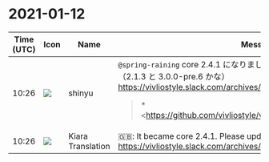 # 2021-01-12

|Time (UTC)|Icon|Name|Message|
|---|---|---|---|
|10:26|![](https://avatars.slack-edge.com/2018-04-27/354445776386_e258f5ed5ba887b08668_72.jpg)|shinyu|`@spring-raining` core 2.4.1 になりました。CLIのほうの更新お願いします（2.1.3 と 3.0.0-pre.6 かな）<br><https://vivliostyle.slack.com/archives/CAKE04A83/p1610444314088800><br><blockquote>*<https://github.com/vivliostyle/vivliostyle.js/compare/v2.4.0...v2.4.1|2.4.1> (2021-01-12)*<br>*Bug Fixes*<br><br>• Page float displayed unexpectedly in earlier page when target-counter is used (<https://github.com/vivliostyle/vivliostyle.js/commit/34952e97636236b71f520f9feccc747b65aca85c|34952e9>), closes <https://github.com/vivliostyle/vivliostyle.js/issues/681|#681></blockquote>|
|10:26|![](https://avatars.slack-edge.com/2019-08-21/732685848020_f3f20736795184660348_72.png)|Kiara Translation|🇬🇧:  It became core 2.4.1. Please update the CLI (2.1.3 and 3.0.0-pre.6)<br><https://vivliostyle.slack.com/archives/CAKE04A83/p1610444314088800>|
